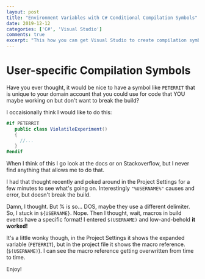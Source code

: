 ```yaml
---
layout: post
title: "Environment Variables with C# Conditional Compilation Symbols"
date: 2019-12-12
categories: ['C#', 'Visual Studio']
comments: true
excerpt: "This how you can get Visual Studio to create compilation symbols based on environment variables like `USERNAME`"
---
```

# User-specific Compilation Symbols
Have you ever thought, it would be nice to have a symbol like `PETERRIT` that is unique to your domain account that you could use for code that YOU maybe working on but don't want to break the build?

I occaisionally think I would like to do this:

```csharp
#if PETERRIT
   public class ViolatileExperiment()
   {
     //...
   }
#endif
```
When I think of this I go look at the docs or on Stackoverflow, but I never find anything that allows me to do that.

I had that thought recently and poked around in the Project Settings for a few minutes to see what's going on.  Interestingly `"%USERNAME%"` causes and error, but doesn't break the build.

Damn, I thought.  But % is so... DOS, maybe they use a different delimiter.  So, I stuck in `${USERNAME}`.  Nope.  Then I thought, wait, macros in build events have a specific format!  I entered `$(USERNAME)` and low-and-behold **it worked!**

It's a little wonky though, in the Project Settings it shows the expanded variable (`PETERRIT`), but in the project file it shows the macro reference. (`$(USERNAME)`).  I can see the macro reference getting overwritten from time to time.

Enjoy!
